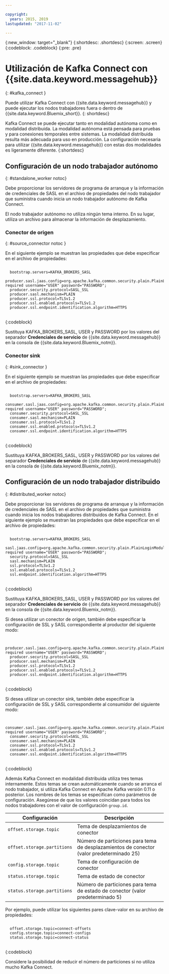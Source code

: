 ```yaml
---

copyright:
  years: 2015, 2019
lastupdated: "2017-11-02"

---
```


{:new_window: target="_blank"}
{:shortdesc: .shortdesc}
{:screen: .screen}
{:codeblock: .codeblock}
{:pre: .pre}

# Utilización de Kafka Connect con {{site.data.keyword.messagehub}}
{: #kafka_connect }

Puede utilizar Kafka Connect con {{site.data.keyword.messagehub}} y puede ejecutar los nodos trabajadores fuera o dentro de {{site.data.keyword.Bluemix_short}}.
{: shortdesc}

Kafka Connect se puede ejecutar tanto en modalidad autónoma como en modalidad distribuida. La modalidad autónoma está pensada para pruebas y para conexiones temporales entre sistemas. La modalidad distribuida resulta más adecuada para uso en producción. La configuración necesaria para utilizar {{site.data.keyword.messagehub}} con estas dos modalidades es ligeramente diferente.
{:shortdesc}

## Configuración de un nodo trabajador autónomo
{: #standalone_worker notoc}

Debe proporcionar los servidores de programa de arranque y la información de credenciales de SASL en el archivo de propiedades del nodo trabajador que suministra cuando inicia un nodo trabajador autónomo de Kafka Connect.

El nodo trabajador autónomo no utiliza ningún tema interno. En su lugar, utiliza un archivo para almacenar la información de desplazamiento.

### Conector de origen
{: #source_connector notoc }

En el siguiente ejemplo se muestran las propiedades que debe especificar en el archivo de propiedades:

<pre>
<code>
  bootstrap.servers=KAFKA_BROKERS_SASL
  producer.sasl.jaas.config=org.apache.kafka.common.security.plain.PlainLoginModule required username="USER" password="PASSWORD";
  producer.security.protocol=SASL_SSL
  producer.sasl.mechanism=PLAIN
  producer.ssl.protocol=TLSv1.2
  producer.ssl.enabled.protocols=TLSv1.2
  producer.ssl.endpoint.identification.algorithm=HTTPS
</code>
</pre>
{:codeblock}

Sustituya KAFKA_BROKERS_SASL, USER y PASSWORD por los valores del separador **Credenciales de servicio** de {{site.data.keyword.messagehub}} en la consola de {{site.data.keyword.Bluemix_notm}}.

### Conector sink
{: #sink_connector }

En el siguiente ejemplo se muestran las propiedades que debe especificar en el archivo de propiedades:

<pre>
<code>
  bootstrap.servers=KAFKA_BROKERS_SASL
  consumer.sasl.jaas.config=org.apache.kafka.common.security.plain.PlainLoginModule required username="USER" password="PASSWORD";
  consumer.security.protocol=SASL_SSL
  consumer.sasl.mechanism=PLAIN
  consumer.ssl.protocol=TLSv1.2
  consumer.ssl.enabled.protocols=TLSv1.2
  consumer.ssl.endpoint.identification.algorithm=HTTPS
</code>
</pre>
{:codeblock}

Sustituya KAFKA_BROKERS_SASL, USER y PASSWORD por los valores del separador **Credenciales de servicio** de {{site.data.keyword.messagehub}} en la consola de {{site.data.keyword.Bluemix_notm}}.

## Configuración de un nodo trabajador distribuido
{: #distributed_worker notoc}

Debe proporcionar los servidores de programa de arranque y la información de credenciales de SASL en el archivo de propiedades que suministra cuando inicia los nodos trabajadores distribuidos de Kafka Connect. En el siguiente ejemplo se muestran las propiedades que debe especificar en el archivo de propiedades:

<pre>
<code>
  bootstrap.servers=KAFKA_BROKERS_SASL
  sasl.jaas.config=org.apache.kafka.common.security.plain.PlainLoginModule required username="USER" password="PASSWORD";
  security.protocol=SASL_SSL
  sasl.mechanism=PLAIN
  ssl.protocol=TLSv1.2
  ssl.enabled.protocols=TLSv1.2
  ssl.endpoint.identification.algorithm=HTTPS
</code>
</pre>
{:codeblock}

Sustituya KAFKA_BROKERS_SASL, USER y PASSWORD por los valores del separador **Credenciales de servicio** de {{site.data.keyword.messagehub}} en la consola de {{site.data.keyword.Bluemix_notm}}.

Si desea utilizar un conector de origen, también debe especificar la configuración de SSL y SASL correspondiente al productor del siguiente modo:

<pre>
<code>
  producer.sasl.jaas.config=org.apache.kafka.common.security.plain.PlainLoginModule required username="USER" password="PASSWORD";
  producer.security.protocol=SASL_SSL
  producer.sasl.mechanism=PLAIN
  producer.ssl.protocol=TLSv1.2
  producer.ssl.enabled.protocols=TLSv1.2
  producer.ssl.endpoint.identification.algorithm=HTTPS
</code>
</pre>
{:codeblock}

Si desea utilizar un conector sink, también debe especificar la configuración de SSL y SASL correspondiente al consumidor del siguiente modo:

<pre>
<code>
  consumer.sasl.jaas.config=org.apache.kafka.common.security.plain.PlainLoginModule required username="USER" password="PASSWORD";
  consumer.security.protocol=SASL_SSL
  consumer.sasl.mechanism=PLAIN
  consumer.ssl.protocol=TLSv1.2
  consumer.ssl.enabled.protocols=TLSv1.2
  consumer.ssl.endpoint.identification.algorithm=HTTPS
</code>
</pre>
{:codeblock}

Además Kafka Connect en modalidad distribuida utiliza tres temas internamente. Estos temas se crean automáticamente cuando se arranca el nodo trabajador, si utiliza Kafka Connect en Apache Kafka versión 0.11 o posterior. Los nombres de los temas se especifican como parámetros de configuración. Asegúrese de que los valores coincidan para todos los nodos trabajadores con el valor de configuración `group.id`.

| Configuración               | Descripción                                                         |
| --------------------------- | ------------------------------------------------------------------- |
| `offset.storage.topic`      | Tema de desplazamientos de conector                                             |
| `offset.storage.partitions` | Número de particiones para tema de desplazamientos de conector (valor predeterminado 25) |
| `config.storage.topic`      | Tema de configuración de conector                                       |
| `status.storage.topic`      | Tema de estado de conector                                              |
| `status.storage.partitions` | Número de particiones para tema de estado de conector (valor predeterminado 5)          |

Por ejemplo, puede utilizar los siguientes pares clave-valor en su archivo de propiedades:

<pre>
<code>
  offset.storage.topic=connect-offsets
  config.storage.topic=connect-configs
  status.storage.topic=connect-status
</code>
</pre>
{:codeblock}

Considere la posibilidad de reducir el número de particiones si no utiliza mucho Kafka Connect.



